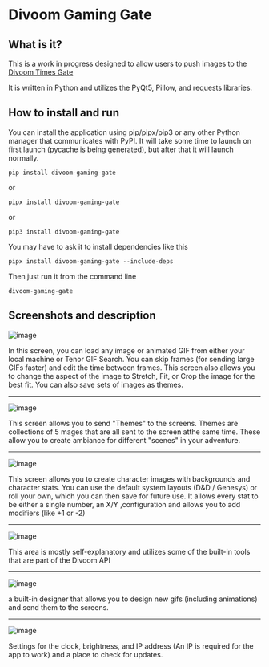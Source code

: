 # Divoom Gaming Gate

## What is it?

This is a work in progress designed to allow users to push images to the [ Divoom Times Gate](https://divoom.com/products/time-gate)

It is written in Python and utilizes the PyQt5, Pillow, and requests libraries. 


## How to install and run

You can install the application using pip/pipx/pip3 or any other Python manager that communicates with PyPI. It will take some time to launch on first launch (pycache is being generated), but after that it will launch normally. 

```
pip install divoom-gaming-gate
```
or
```
pipx install divoom-gaming-gate
```
or
```
pip3 install divoom-gaming-gate
```

You may have to ask it to install dependencies like this 

```
pipx install divoom-gaming-gate --include-deps
```

Then just run it from the command line
```
divoom-gaming-gate
```
## Screenshots and description
![image](https://github.com/user-attachments/assets/dbe939a9-b183-4318-af6e-76c9cc03dbd2)



In this screen, you can load any image or animated GIF from either your local machine or Tenor GIF Search. You can skip frames (for sending large GIFs faster) and edit the time between frames. This screen also allows you to change the aspect of the image to Stretch, Fit, or Crop the image for the best fit. You can also save sets of images as themes. 


-------------

![image](https://github.com/user-attachments/assets/c5f4c5e1-7413-49fe-9a7b-7f370e7f33d6)


This screen allows you to send "Themes" to the screens. Themes are collections of 5 mages that are all sent to the screen atthe same time. These allow you to create ambiance for different "scenes" in your adventure. 

-------------

![image](https://github.com/user-attachments/assets/2b6431e4-c73a-4984-bbc7-3cce2fa2080e)


This screen allows you to create character images with backgrounds and character stats. You can use the default system layouts (D&D / Genesys) or roll your own, which you can then save for future use. It allows every stat to be either a single number, an X/Y ,configuration and allows you to add modifiers (like +1 or -2) 

-------------

![image](https://github.com/user-attachments/assets/bfbe22e6-f240-4a24-9748-b2f1f12ee8c9)


This area is mostly self-explanatory and utilizes some of the built-in tools that are part of the Divoom API

-------------

![image](https://github.com/user-attachments/assets/4c0a478a-19e3-497b-941f-93737c84ff3b)


a built-in designer that allows you to design new gifs (including animations) and send them to the screens. 

-------------

![image](https://github.com/user-attachments/assets/dff08b21-fd17-43b0-9ed6-e7686362ff29)



Settings for the clock, brightness, and IP address (An IP is required for the app to work) and a place to check for updates. 

